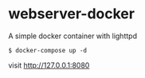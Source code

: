# webserver-docker

A simple docker container with lighttpd

```
$ docker-compose up -d
```

visit http://127.0.0.1:8080
